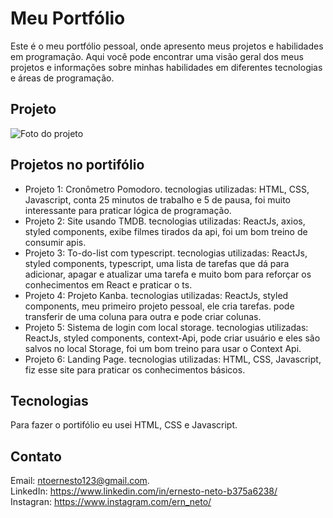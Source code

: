 # Meu Portfólio
Este é o meu portfólio pessoal, onde apresento meus projetos e habilidades em programação. Aqui você pode encontrar uma visão geral dos meus projetos e informações sobre minhas habilidades em diferentes tecnologias e áreas de programação.

## Projeto
<img src="https://user-images.githubusercontent.com/107278245/231580757-f3942434-31db-42a1-97ae-8fc03da844d6.png" alt="Foto do projeto" />

## Projetos no portifólio
<ul>
  <li>Projeto 1: Cronômetro Pomodoro. tecnologias utilizadas: HTML, CSS, Javascript, conta 25 minutos de trabalho e 5 de pausa, foi muito interessante para praticar lógica de programação.</li>
  <li>Projeto 2: Site usando TMDB. tecnologias utilizadas: ReactJs, axios, styled components, exibe filmes tirados da api, foi um bom treino de consumir apis.</li>
  <li>Projeto 3: To-do-list com typescript. tecnologias utilizadas: ReactJs, styled components, typescript, uma lista de tarefas que dá para adicionar, apagar e atualizar uma tarefa e muito bom para reforçar os conhecimentos em React e praticar o ts.</li>
  <li>Projeto 4: Projeto Kanba. tecnologias utilizadas: ReactJs, styled components, meu primeiro projeto pessoal, ele cria tarefas. pode transferir de uma coluna para outra e pode criar colunas.</li>
  <li>Projeto 5: Sistema de login com local storage. tecnologias utilizadas: ReactJs, styled components, context-Api, pode criar usuário e eles são salvos no local Storage, foi um bom treino para usar o Context Api.</li>
  <li>Projeto 6: Landing Page. tecnologias utilizadas: HTML, CSS, Javascript, fiz esse site para praticar os conhecimentos básicos.</li>
</ul>


## Tecnologias
Para fazer o portifólio eu usei HTML, CSS e Javascript.
## Contato
Email: ntoernesto123@gmail.com. <br/>
LinkedIn: https://www.linkedin.com/in/ernesto-neto-b375a6238/ <br/>
Instagran: https://www.instagram.com/ern_neto/ <br/>
